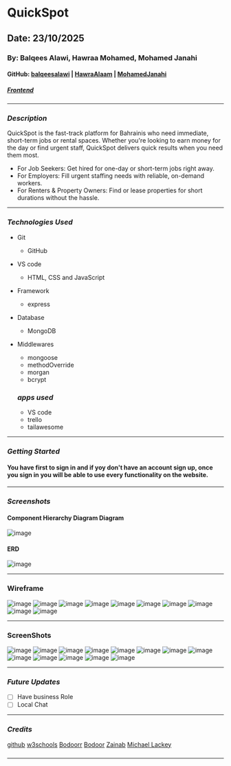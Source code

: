 # QuickSpot

## Date: 23/10/2025

### By: Balqees Alawi, Hawraa Mohamed, Mohamed Janahi

#### GitHub: [balqeesalawi](https://github.com/balqeesalawi) | [HawraAlaam](https://github.com/HawraAlaam) | [MohamedJanahi](https://github.com/Mohamed-Janahi)

##### [Frontend](https://github.com/HawraAlaam/QuickSpot_frontend/)

---

### **_Description_**

QuickSpot is the fast-track platform for Bahrainis who need immediate, short-term jobs or rental spaces. Whether you're looking to earn money for the day or find urgent staff, QuickSpot delivers quick results when you need them most.
  - For Job Seekers: Get hired for one-day or short-term jobs right away.
  - For Employers: Fill urgent staffing needs with reliable, on-demand workers.
  - For Renters & Property Owners: Find or lease properties for short durations without the hassle.

---

### **_Technologies Used_**

- Git
  - GitHub
- VS code
  - HTML, CSS and JavaScript
- Framework
  - express
- Database
  - MongoDB
- Middlewares
  - mongoose
  - methodOverride
  - morgan
  - bcrypt

  ### **_apps used_**

  - VS code
  - trello
  - tailawesome

---

### **_Getting Started_**

#### You have first to sign in and if yoy don't have an account sign up, once you sign in you will be able to use every functionality on the website.

---

### **_Screenshots_**

#### Component Hierarchy Diagram Diagram
![image](./images/BlankDiagram.png)

#### ERD
![image](./images/ERD.png)

---
### Wireframe

![image](./images/page1.png)
![image](./images/page2.png)
![image](./images/page3.png)
![image](./images/page4.png)
![image](./images/page5.png)
![image](./images/page6.png)
![image](./images/page7.png)
![image](./images/page8.png)
![image](./images/page9.png)
![image](./images/page10.png)

---
### ScreenShots
![image](./images/welcome.png)
![image](./images/register.png)
![image](./images/signin.png)
![image](./images/home.png)
![image](./images/jobList.png)
![image](./images/jobDetails.png)
![image](./images/addJob.png)
![image](./images/placeList.png)
![image](./images/placeDetail.png)
![image](./images/profile.png)
![image](./images/editProfile.png)
![image](./images/booking.png)
![image](./images/complete.png)

---
### **_Future Updates_**

- [ ] Have business Role
- [ ] Local Chat

---

### **_Credits_**

[github](https://github.com/SEB-X-Bahrain/class_wiki)
[w3schools](https://www.w3schools.com/)
[Bodoorr](https://github.com/Bodoorr)
[Bodoor](https://github.com/Bodoorr)
[Zainab](https://github.com/Zeynp62)
[Michael Lackey](https://github.com/NobodysLackey)

#####

---
